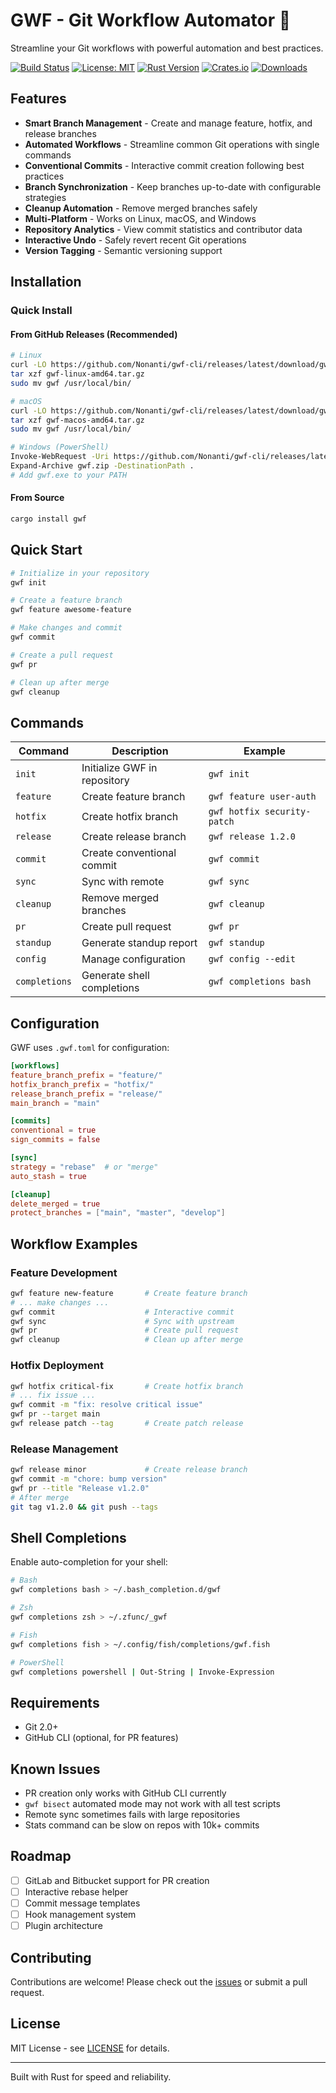 # GWF - Git Workflow Automator 🚀

Streamline your Git workflows with powerful automation and best practices.

[![Build Status](https://github.com/Nonanti/gwf-cli/actions/workflows/main.yml/badge.svg)](https://github.com/Nonanti/gwf-cli/actions/workflows/main.yml)
[![License: MIT](https://img.shields.io/badge/License-MIT-yellow.svg)](https://opensource.org/licenses/MIT)
[![Rust Version](https://img.shields.io/badge/rust-1.82%2B-orange.svg)](https://www.rust-lang.org/)
[![Crates.io](https://img.shields.io/crates/v/gwf.svg)](https://crates.io/crates/gwf)
[![Downloads](https://img.shields.io/crates/d/gwf.svg)](https://crates.io/crates/gwf)
## Features

- **Smart Branch Management** - Create and manage feature, hotfix, and release branches
- **Automated Workflows** - Streamline common Git operations with single commands
- **Conventional Commits** - Interactive commit creation following best practices
- **Branch Synchronization** - Keep branches up-to-date with configurable strategies
- **Cleanup Automation** - Remove merged branches safely
- **Multi-Platform** - Works on Linux, macOS, and Windows
- **Repository Analytics** - View commit statistics and contributor data
- **Interactive Undo** - Safely revert recent Git operations
- **Version Tagging** - Semantic versioning support

## Installation

### Quick Install

#### From GitHub Releases (Recommended)

```bash
# Linux
curl -LO https://github.com/Nonanti/gwf-cli/releases/latest/download/gwf-linux-amd64.tar.gz
tar xzf gwf-linux-amd64.tar.gz
sudo mv gwf /usr/local/bin/

# macOS
curl -LO https://github.com/Nonanti/gwf-cli/releases/latest/download/gwf-macos-amd64.tar.gz
tar xzf gwf-macos-amd64.tar.gz
sudo mv gwf /usr/local/bin/

# Windows (PowerShell)
Invoke-WebRequest -Uri https://github.com/Nonanti/gwf-cli/releases/latest/download/gwf-windows-amd64.zip -OutFile gwf.zip
Expand-Archive gwf.zip -DestinationPath .
# Add gwf.exe to your PATH
```

#### From Source

```bash
cargo install gwf
```

## Quick Start

```bash
# Initialize in your repository
gwf init

# Create a feature branch
gwf feature awesome-feature

# Make changes and commit
gwf commit

# Create a pull request
gwf pr

# Clean up after merge
gwf cleanup
```

## Commands

| Command | Description | Example |
|---------|-------------|---------|
| `init` | Initialize GWF in repository | `gwf init` |
| `feature` | Create feature branch | `gwf feature user-auth` |
| `hotfix` | Create hotfix branch | `gwf hotfix security-patch` |
| `release` | Create release branch | `gwf release 1.2.0` |
| `commit` | Create conventional commit | `gwf commit` |
| `sync` | Sync with remote | `gwf sync` |
| `cleanup` | Remove merged branches | `gwf cleanup` |
| `pr` | Create pull request | `gwf pr` |
| `standup` | Generate standup report | `gwf standup` |
| `config` | Manage configuration | `gwf config --edit` |
| `completions` | Generate shell completions | `gwf completions bash` |

## Configuration

GWF uses `.gwf.toml` for configuration:

```toml
[workflows]
feature_branch_prefix = "feature/"
hotfix_branch_prefix = "hotfix/"
release_branch_prefix = "release/"
main_branch = "main"

[commits]
conventional = true
sign_commits = false

[sync]
strategy = "rebase"  # or "merge"
auto_stash = true

[cleanup]
delete_merged = true
protect_branches = ["main", "master", "develop"]
```

## Workflow Examples

### Feature Development

```bash
gwf feature new-feature       # Create feature branch
# ... make changes ...
gwf commit                    # Interactive commit
gwf sync                      # Sync with upstream
gwf pr                        # Create pull request
gwf cleanup                   # Clean up after merge
```

### Hotfix Deployment

```bash
gwf hotfix critical-fix       # Create hotfix branch
# ... fix issue ...
gwf commit -m "fix: resolve critical issue"
gwf pr --target main
gwf release patch --tag       # Create patch release
```

### Release Management

```bash
gwf release minor             # Create release branch
gwf commit -m "chore: bump version"
gwf pr --title "Release v1.2.0"
# After merge
git tag v1.2.0 && git push --tags
```

## Shell Completions

Enable auto-completion for your shell:

```bash
# Bash
gwf completions bash > ~/.bash_completion.d/gwf

# Zsh
gwf completions zsh > ~/.zfunc/_gwf

# Fish
gwf completions fish > ~/.config/fish/completions/gwf.fish

# PowerShell
gwf completions powershell | Out-String | Invoke-Expression
```

## Requirements

- Git 2.0+
- GitHub CLI (optional, for PR features)

## Known Issues

- PR creation only works with GitHub CLI currently
- `gwf bisect` automated mode may not work with all test scripts
- Remote sync sometimes fails with large repositories
- Stats command can be slow on repos with 10k+ commits

## Roadmap

- [ ] GitLab and Bitbucket support for PR creation
- [ ] Interactive rebase helper
- [ ] Commit message templates
- [ ] Hook management system
- [ ] Plugin architecture

## Contributing

Contributions are welcome! Please check out the [issues](https://github.com/Nonanti/gwf-cli/issues) or submit a pull request.

## License

MIT License - see [LICENSE](LICENSE) for details.

---


Built with Rust for speed and reliability.

